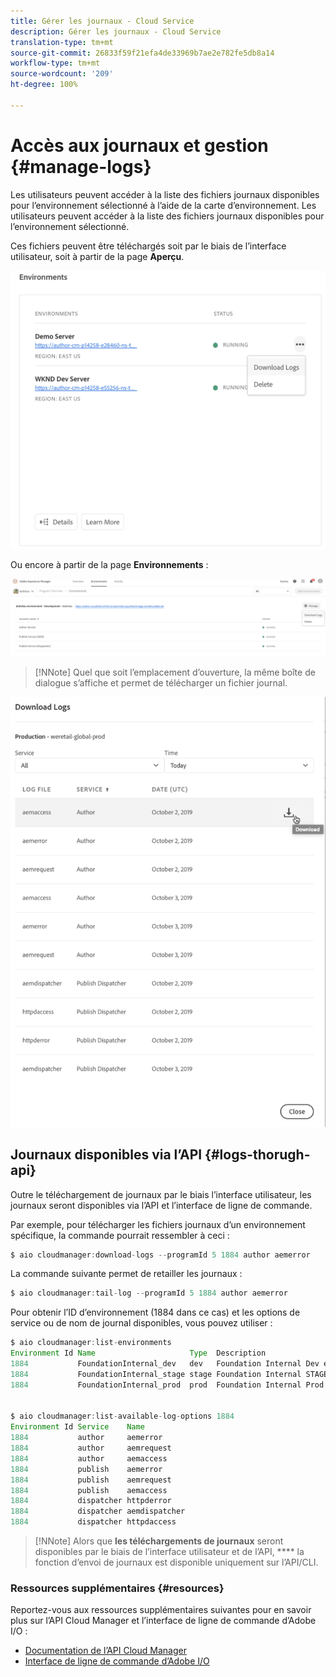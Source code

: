 ```yaml
---
title: Gérer les journaux - Cloud Service
description: Gérer les journaux - Cloud Service
translation-type: tm+mt
source-git-commit: 26833f59f21efa4de33969b7ae2e782fe5db8a14
workflow-type: tm+mt
source-wordcount: '209'
ht-degree: 100%

---
```



# Accès aux journaux et gestion {#manage-logs}

Les utilisateurs peuvent accéder à la liste des fichiers journaux disponibles pour l’environnement sélectionné à l’aide de la carte d’environnement. Les utilisateurs peuvent accéder à la liste des fichiers journaux disponibles pour l’environnement sélectionné.

Ces fichiers peuvent être téléchargés soit par le biais de l’interface utilisateur, soit à partir de la page **Aperçu**.

![](assets/manage-logs1.png)

Ou encore à partir de la page **Environnements** :

![](assets/manage-logs2.png)

>[!NNote]
>Quel que soit l’emplacement d’ouverture, la même boîte de dialogue s’affiche et permet de télécharger un fichier journal.

![](assets/manage-logs3.png)


## Journaux disponibles via l’API {#logs-thorugh-api}

Outre le téléchargement de journaux par le biais l’interface utilisateur, les journaux seront disponibles via l’API et l’interface de ligne de commande.

Par exemple, pour télécharger les fichiers journaux d’un environnement spécifique, la commande pourrait ressembler à ceci :

```java
$ aio cloudmanager:download-logs --programId 5 1884 author aemerror
```

La commande suivante permet de retailler les journaux :

```java
$ aio cloudmanager:tail-log --programId 5 1884 author aemerror
```

Pour obtenir l’ID d’environnement (1884 dans ce cas) et les options de service ou de nom de journal disponibles, vous pouvez utiliser :

```java
$ aio cloudmanager:list-environments
Environment Id Name                     Type  Description                          
1884           FoundationInternal_dev   dev   Foundation Internal Dev environment  
1884           FoundationInternal_stage stage Foundation Internal STAGE environment
1884           FoundationInternal_prod  prod  Foundation Internal Prod environment
 
 
$ aio cloudmanager:list-available-log-options 1884
Environment Id Service    Name         
1884           author     aemerror     
1884           author     aemrequest   
1884           author     aemaccess    
1884           publish    aemerror     
1884           publish    aemrequest   
1884           publish    aemaccess    
1884           dispatcher httpderror   
1884           dispatcher aemdispatcher
1884           dispatcher httpdaccess
```

>[!NNote]
>Alors que **les téléchargements de journaux** seront disponibles par le biais de l’interface utilisateur et de l’API, **** la fonction d’envoi de journaux est disponible uniquement sur l’API/CLI.

### Ressources supplémentaires {#resources}

Reportez-vous aux ressources supplémentaires suivantes pour en savoir plus sur l’API Cloud Manager et l’interface de ligne de commande d’Adobe I/O :

* [Documentation de l’API Cloud Manager](https://www.adobe.io/apis/experiencecloud/cloud-manager/docs.html)
* [Interface de ligne de commande d’Adobe I/O](https://github.com/adobe/aio-cli-plugin-cloudmanager)
